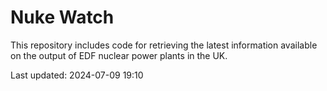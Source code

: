 # Nuke Watch

This repository includes code for retrieving the latest information available on the output of EDF nuclear power plants in the UK.

Last updated: 2024-07-09 19:10